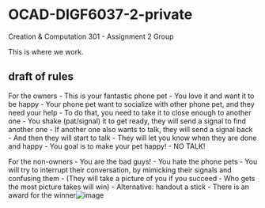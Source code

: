 # OCAD-DIGF6037-2-private
Creation & Computation 301 - Assignment 2 Group

This is where we work.

## draft of rules
For the owners
	- This is your fantastic phone pet
	- You love it and want it to be happy
	- Your phone pet want to socialize with other phone pet, and they need your help
	- To do that, you need to take it to close enough to another one
	- You shake (pat/signal) it to get ready, they will send a signal to find another one
	- If another one also wants to talk, they will send a signal back
	- And then they will start to talk
	- They will let you know when they are done and happy
	- You goal is to make your pet happy!
	- NO TALK!

For the non-owners
	- You are the bad guys!
	- You hate the phone pets
	- You will try to interrupt their conversation, by mimicking their signals and confusing them
	- (They will take a picture of you if you succeed 
	- Who gets the most picture takes will win)
	- Alternative: handout a stick - 
There is an award for the winner![image](https://github.com/user-attachments/assets/71a2ccd3-8e68-4e3a-aaad-b4580c597121)

